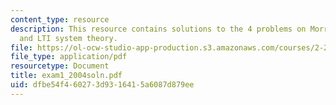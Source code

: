```yaml
---
content_type: resource
description: This resource contains solutions to the 4 problems on Morrison's formula
  and LTI system theory.
file: https://ol-ocw-studio-app-production.s3.amazonaws.com/courses/2-22-design-principles-for-ocean-vehicles-13-42-spring-2005/dfbe54f460273d9316415a6087d879ee_exam1_2004soln.pdf
file_type: application/pdf
resourcetype: Document
title: exam1_2004soln.pdf
uid: dfbe54f4-6027-3d93-1641-5a6087d879ee
---
```

